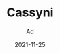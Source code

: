 ---
_id: ci9xm6y7ma72rfgm9ci9yz7sksus0ztb
author: Ad
title: Cassyni
summary: Discover, watch, run, publish and cite online academic seminars. Share research in a way that is impactful, green and inclusive.
images:
- path: "cassyni.com_.png"
- path: "cassyni_discover.png"
- path: "cassyni_seminar_demo_upper.png"
- path: "cassyni_seminar_demo_lower.png"
- path: "cassyni.com_events_2gxC3st5F4KFg9RTwpyzUm (1).png"
- path: "cassyni.com_events_2gxC3st5F4KFg9RTwpyzUm.png"
- path: "cassyni.com_series_ERnsbVmB8AagTkBmBkBgJn.png"
features:
- Host seminars even seminar series with a few clicks
- Discover and attend seminars online
categories:
- Communications
- Management
tags:
- Community
- Seminar
- Colloquium
platforms:
- Web
fields:
- General and Interdisciplinary
links:
- name: cassyni.com
  link: https://cassyni.com
date: '2021-11-25'

---